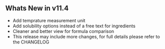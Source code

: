 Whats New in v11.4
--------------------------
- Add temprature measurement unit
- Add solubility options instead of a free text for ingredients
- Cleaner and better view for formula comparison
- This release may include more changes, for full details please refer to the CHANGELOG
